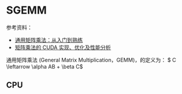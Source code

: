 # SGEMM
参考资料：
- [通用矩阵乘法：从入门到熟练](https://zhuanlan.zhihu.com/p/657632577)
- [矩阵乘法的 CUDA 实现、优化及性能分析](https://chiemon.github.io/2020/02/06/CUDA-%E7%9F%A9%E9%98%B5%E4%B9%98%E6%B3%95-%E4%BC%98%E5%8C%96%E5%8F%8A%E6%80%A7%E8%83%BD%E5%88%86%E6%9E%90-%E4%B8%8A.html)

通用矩阵乘法 (General Matrix Multiplication，GEMM)，的定义为： $ C \leftarrow \alpha AB + \beta C$
## CPU
